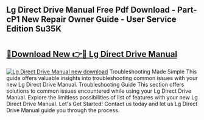 ## Lg Direct Drive Manual Free Pdf Download - Part-cP1 New Repair Owner Guide - User Service Edition Su35K

# <h2><a href="http://cf29587.oget.top/?id=Lg+Direct+Drive+Manual">🔗Download New 👉🔴 Lg Direct Drive Manual</a></h2>

[![Lg Direct Drive Manual new download](https://i.imgur.com/5g1atiW.png)](http://cf29587.oget.top/?id=Lg+Direct+Drive+Manual)
Troubleshooting Made Simple This guide offers valuable insights into troubleshooting common issues with your new Lg Direct Drive Manual. Troubleshooting Guide This section offers solutions to common issues encountered while using your Lg Direct Drive Manual. Explore the limitless possibilities of list of features with your new Lg Direct Drive Manual. Let's Get Started! Contact us today and let us Lg Direct Drive Manual guide you through the process.
